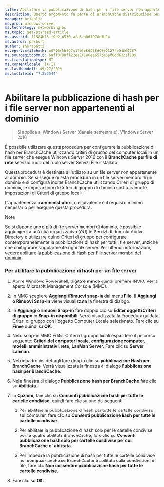 ```yaml
---
title: Abilitare la pubblicazione di hash per i file server non appartenenti al dominio
description: Questo argomento fa parte di BranchCache distribuzione Guide per Windows Server 2016, che illustra come distribuire BranchCache in modalità cache distribuita e ospitato per ottimizzare l'utilizzo della larghezza di banda WAN nelle succursali
manager: brianlic
ms.prod: windows-server
ms.technology: networking-bc
ms.topic: get-started-article
ms.assetid: 11584b73-f9e2-4530-afa5-b8df970e6b24
ms.author: pashort
author: shortpatti
ms.openlocfilehash: e870863b497c17b4b56265d99d91274e34690767
ms.sourcegitcommit: 6aff3d88ff22ea141a6ea6572a5ad8dd6321f199
ms.translationtype: MT
ms.contentlocale: it-IT
ms.lasthandoff: 09/27/2019
ms.locfileid: "71356544"
---
```

# <a name="enable-hash-publication-for-non-domain-member-file-servers"></a>Abilitare la pubblicazione di hash per i file server non appartenenti al dominio

>Si applica a: Windows Server (Canale semestrale), Windows Server 2016

È possibile utilizzare questa procedura per configurare la pubblicazione di hash per BranchCache utilizzando criteri di gruppo del computer locali in un file server che esegue Windows Server 2016 con il **BranchCache per file di rete** servizio ruolo del ruolo server Servizi File installato.  
  
Questa procedura è destinata all'utilizzo su un file server non appartenente al dominio. Se si esegue questa procedura in un file server membro di un dominio e si configura inoltre BranchCache utilizzando Criteri di gruppo di dominio, le impostazioni di Criteri di gruppo di dominio sostituiranno le impostazioni di Criteri di gruppo locali.  
  
L'appartenenza a **amministratori**, o equivalente è il requisito minimo necessario per eseguire questa procedura.  
  
> [!NOTE]  
> Se si dispone uno o più di file server membri di dominio, è possibile aggiungerli a un'unità organizzativa (OU) in Servizi di dominio Active Directory e utilizzare quindi Criteri di gruppo per configurare contemporaneamente la pubblicazione di hash per tutti i file server, anziché che configurare singolarmente ogni file server. Per ulteriori informazioni, vedere [abilitare la pubblicazione di Hash per File server membri del dominio](../../branchcache/deploy/Enable-Hash-Publication-for-Domain-Member-File-Servers.md).  
  
### <a name="to-enable-hash-publication-for-one-file-server"></a>Per abilitare la pubblicazione di hash per un file server  
  
1.  Aprire Windows PowerShell, digitare **mmc**e quindi premere INVIO. Verrà aperto Microsoft Management Console (MMC).  
  
2.  In MMC scegliere **Aggiungi/Rimuovi snap-in** dal menu **File**. Il **Aggiungi o Rimuovi Snap-in** viene visualizzata la finestra di dialogo.  
  
3.  In **Aggiungi o rimuovi Snap-in** fare doppio clic su **Editor oggetti Criteri di gruppo** in **Snap-in disponibili**. Verrà visualizzata la Procedura guidata Criteri di gruppo con l'oggetto Computer Locale selezionato. Fare clic su **Fine**e quindi su **OK**.  
  
4.  Nello snap-in MMC Editor Criteri di gruppo locali espandere il percorso seguente: **Criteri del computer locale**, **configurazione computer**, **modelli amministrativi**, **rete**, **LanMan Server**. Fare clic su **Server Lanman**.  
  
5.  Nel riquadro dei dettagli fare doppio clic su **pubblicazione Hash per BranchCache**. Verrà visualizzata la finestra di dialogo **Pubblicazione hash per BranchCache**.  
  
6.  Nella finestra di dialogo **Pubblicazione hash per BranchCache** fare clic su **Abilitata**.  
  
7.  In **Opzioni**, fare clic su **Consenti pubblicazione hash per tutte le cartelle condivise**, quindi fare clic su uno dei seguenti:  
  
    1.  Per abilitare la pubblicazione di hash per tutte le cartelle condivise sul computer, fare clic su **Consenti pubblicazione hash per tutte le cartelle condivise**.  
  
    2.  Per abilitare la pubblicazione di hash solo per le cartelle condivise per le quali è abilitata BranchCache, fare clic su **Consenti pubblicazione hash solo per cartelle condivise per cui BranchCache e` abilitata**.  
  
    3.  Per impedire la pubblicazione di hash per tutte le cartelle condivise nel computer anche se BranchCache è abilitata sulle condivisioni di file, fare clic **Non consentire pubblicazione hash per tutte le cartelle condivise**.  
  
8.  Fare clic su **OK**.  
  


